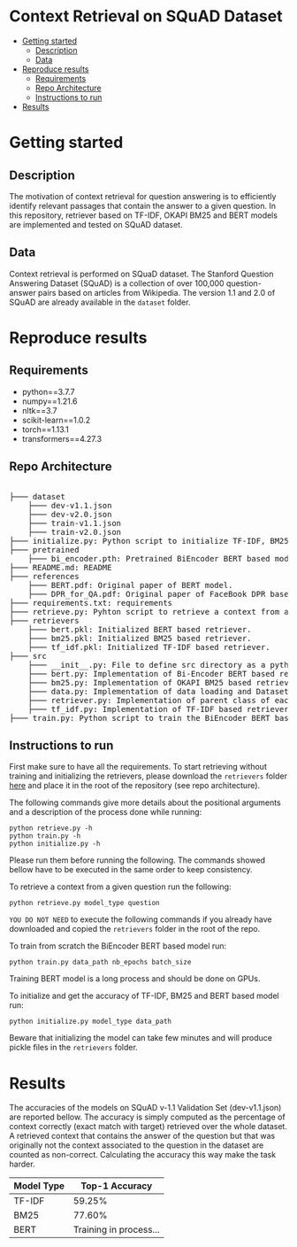 # Context Retrieval on SQuAD Dataset

* [Getting started](#getting-started)
    * [Description](#project-description)
    * [Data](#data)
* [Reproduce results](#reproduce-results)
    * [Requirements](#Requirements)
    * [Repo Architecture](#repo-architecture)
    * [Instructions to run](#instructions-to-run)
* [Results](#results)

# Getting started

## Description
The motivation of context retrieval for question answering is to efficiently identify relevant passages that contain the answer to a given question. In this repository, retriever based on TF-IDF, OKAPI BM25 and BERT models are implemented and tested on SQuAD dataset.

## Data
Context retrieval is performed on SQuaD dataset. The Stanford Question Answering Dataset (SQuAD) is a collection of over 100,000 question-answer pairs based on articles from Wikipedia. The version 1.1 and 2.0 of SQuAD are already available in the `dataset` folder.

# Reproduce results
## Requirements
- python==3.7.7
- numpy==1.21.6
- nltk==3.7
- scikit-learn==1.0.2
- torch==1.13.1
- transformers==4.27.3

## Repo Architecture
<pre>  
├─── dataset
    ├─── dev-v1.1.json
    ├─── dev-v2.0.json
    ├─── train-v1.1.json
    ├─── train-v2.0.json
├─── initialize.py: Python script to initialize TF-IDF, BM25 and BERT based retrievers. Retrievers are saved as pickle files in `retrievers` folder.
├─── pretrained
    ├─── bi_encoder.pth: Pretrained BiEncoder BERT based model.
├─── README.md: README
├─── references
    ├─── BERT.pdf: Original paper of BERT model.
    ├─── DPR_for_QA.pdf: Original paper of FaceBook DPR based on BERT.
├─── requirements.txt: requirements
├─── retrieve.py: Pyhton script to retrieve a context from a given question.
├─── retrievers
    ├─── bert.pkl: Initialized BERT based retriever.
    ├─── bm25.pkl: Initialized BM25 based retriever.
    ├─── tf_idf.pkl: Initialized TF-IDF based retriever.
├─── src
    ├─── __init__.py: File to define src directory as a python package.
    ├─── bert.py: Implementation of Bi-Encoder BERT based retriever.
    ├─── bm25.py: Implementation of OKAPI BM25 based retriever.
    ├─── data.py: Implementation of data loading and Dataset class for SQuAD.
    ├─── retriever.py: Implementation of parent class of each retriever.
    ├─── tf_idf.py: Implementation of TF-IDF based retriever.
├─── train.py: Python script to train the BiEncoder BERT based model. Produce log every epoch in `pretrained` folder.
</pre>

## Instructions to run 
First make sure to have all the requirements. To start retrieving without training and initializing the retrievers, please download the `retrievers` folder [here](https://drive.switch.ch/index.php/s/pX2yzNL8s8Ipp8d) and place it in the root of the repository (see repo architecture).

The following commands give more details about the positional arguments and a description of the process done while running:

```
python retrieve.py -h
python train.py -h
python initialize.py -h
```
Please run them before running the following. The commands showed bellow have to be executed in the same order to keep consistency. 

To retrieve a context from a given question run the following:
```
python retrieve.py model_type question
```

`YOU DO NOT NEED` to execute the following commands if you already have downloaded and copied the `retrievers` folder in the root of the repo.

To train from scratch the BiEncoder BERT based model run:
```
python train.py data_path nb_epochs batch_size  
```
Training BERT model is a long process and should be done on GPUs. 

To initialize and get the accuracy of TF-IDF, BM25 and BERT based model run:
```
python initialize.py model_type data_path
```
Beware that initializing the model can take few minutes and will produce pickle files in the `retrievers` folder. 

# Results
The accuracies of the models on SQuAD v-1.1 Validation Set (dev-v1.1.json) are reported bellow. The accuracy is simply computed as the percentage of context correctly (exact match with target) retrieved over the whole dataset. A retrieved context that contains the answer of the question but that was originally not the context associated to the question in the dataset are counted as non-correct. Calculating the accuracy this way make the task harder. 

| Model Type | Top-1 Accuracy |     
|-------------------|------------|
| TF-IDF | 59.25% |       
| BM25 | 77.60% |       
| BERT | Training in process... |       

